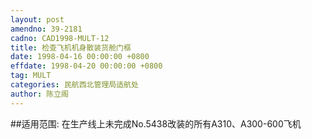 ```yaml
---
layout: post
amendno: 39-2181
cadno: CAD1998-MULT-12
title: 检查飞机机身散装货舱门框
date: 1998-04-16 00:00:00 +0800
effdate: 1998-04-20 00:00:00 +0800
tag: MULT
categories: 民航西北管理局适航处
author: 陈立阁
---
```


##适用范围:
在生产线上未完成No.5438改装的所有A310、A300-600飞机


